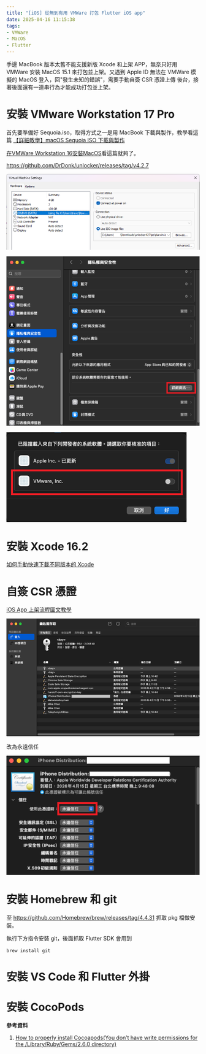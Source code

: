 ```yaml
---
title: "[iOS] 從無到有用 VMWare 打包 Flutter iOS app"
date: 2025-04-16 11:15:38
tags:
- VMWare
- MacOS
- Flutter
---
```

手邊 MacBook 版本太舊不能支援新版 Xcode 和上架 APP，無奈只好用 VMWare 安裝 MacOS 15.1 來打包並上架。又遇到 Apple ID 無法在 VMWare 模擬的 MacOS 登入，回"發生未知的錯誤"，需要手動自簽 CSR 憑證上傳 後台，接著後面還有一連串行為才能成功打包並上架。

<!--more-->
# 安裝 VMware Workstation 17 Pro

首先要準備好 Sequoia.iso，取得方式之一是用 MacBook 下載與製作，教學看這篇 [【詳細教學】macOS Sequoia ISO 下載與製作](https://www.drbuho.com/zh-tw/how-to/macos-sequoia-iso)

[在VMWare Workstation 16安裝MacOS](https://hackmd.io/@enoladne/BJjgo8R6F)看這篇就夠了。

https://github.com/DrDonk/unlocker/releases/tag/v4.2.7

![](/assets/vmware_unlock.png)

![](/assets/vmware_unlock2.png)

![](/assets/vmware_unlock3.png)

# 安裝 Xcode 16.2

[如何手動快速下載不同版本的 Xcode](https://blog.poychang.net/manually-download-multiple-versions-of-xcode/)

# 自簽 CSR 憑證

[iOS App 上架流程圖文教學](https://franksios.medium.com/ios-app上架流程圖文教學-724636ddc78b)

![](/assets/vmware_cer.png)

改為永遠信任

![](/assets/vmware_cer2.png)

# 安裝 Homebrew 和 git

至 <https://github.com/Homebrew/brew/releases/tag/4.4.31> 抓取 pkg 檔做安裝。

執行下方指令安裝 git，後面抓取 Flutter SDK 會用到
```shell
brew install git
```

# 安裝 VS Code 和 Flutter 外掛

# 安裝 CocoPods

**參考資料**

1. [How to properly install Cocoapods(You don’t have write permissions for the /Library/Ruby/Gems/2.6.0 directory)](https://jideije-emeka.medium.com/how-to-properly-install-cocoapods-you-dont-have-write-permissions-for-the-library-ruby-gems-2-6-0-41ba58ee9f2b)